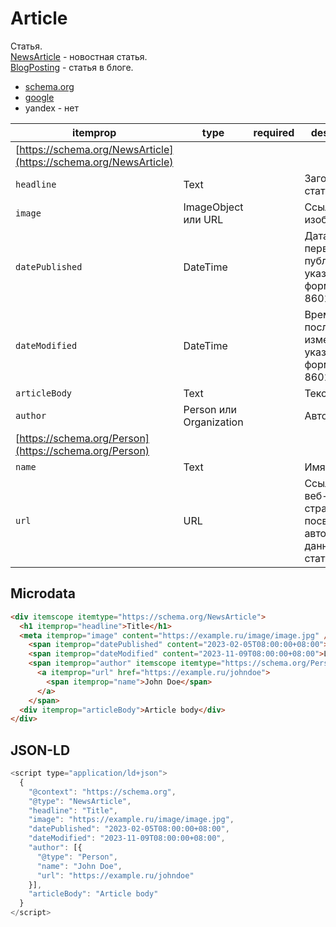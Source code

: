# Article

Статья.\
[NewsArticle](https://schema.org/NewsArticle) - новостная статья.\
[BlogPosting](https://schema.org/BlogPosting) - статья в блоге.

- [schema.org](https://schema.org/BreadcrumbList)
- [google](https://developers.google.com/search/docs/appearance/structured-data/article)
- yandex - нет

|itemprop| type| required | description                                               |
| -- | - |----------|-----------------------------------------------------------|
|[https://schema.org/NewsArticle](https://schema.org/NewsArticle)||          |                                                           |
|`headline`|Text|          |Заголовок статьи                                           |
|`image`|ImageObject или URL|          |Ссылка на изображение                                      |
|`datePublished`|DateTime|          |Дата и время первой публикации, указанные в формате ISO 8601 |
|`dateModified`|DateTime|          |Время и дата последних изменений, указанные в формате ISO 8601 |
|`articleBody`|Text|          |Текст статьи                                               |
|`author`|Person или Organization|          |Автор статьи                                               |
|[https://schema.org/Person](https://schema.org/Person)||          |                                                           |
|`name`|Text|          |Имя автора                                              |
|`url`|URL|          |Ссылка на веб-страницу, посвященную автору данной статьи                                              |
## Microdata

```html
<div itemscope itemtype="https://schema.org/NewsArticle">
  <h1 itemprop="headline">Title</h1>
  <meta itemprop="image" content="https://example.ru/image/image.jpg" />
    <span itemprop="datePublished" content="2023-02-05T08:00:00+08:00">05.02.2023</span>
    <span itemprop="dateModified" content="2023-11-09T08:00:00+08:00">Last modified: 09.11.2023</span>
    <span itemprop="author" itemscope itemtype="https://schema.org/Person">
      <a itemprop="url" href="https://example.ru/johndoe">
        <span itemprop="name">John Doe</span>
      </a>
    </span>
  <div itemprop="articleBody">Article body</div>
</div>
```

## JSON-LD
```javascript
<script type="application/ld+json">
  {
    "@context": "https://schema.org",
    "@type": "NewsArticle",
    "headline": "Title",
    "image": "https://example.ru/image/image.jpg",
    "datePublished": "2023-02-05T08:00:00+08:00",
    "dateModified": "2023-11-09T08:00:00+08:00",
    "author": [{
      "@type": "Person",
      "name": "John Doe",
      "url": "https://example.ru/johndoe"
    }],
    "articleBody": "Article body"
  }
</script>
```